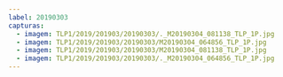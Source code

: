 ```yaml
---
label: 20190303
capturas:
  - imagem: TLP1/2019/201903/20190303/._M20190304_081138_TLP_1P.jpg
  - imagem: TLP1/2019/201903/20190303/M20190304_064856_TLP_1P.jpg
  - imagem: TLP1/2019/201903/20190303/M20190304_081138_TLP_1P.jpg
  - imagem: TLP1/2019/201903/20190303/._M20190304_064856_TLP_1P.jpg
---
```

